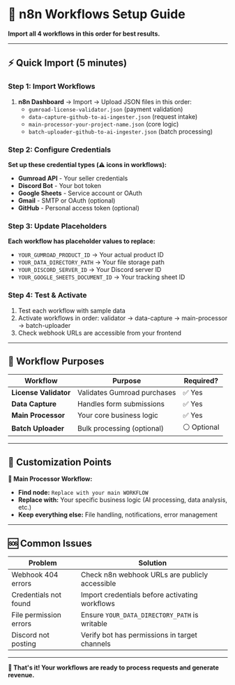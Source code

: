 # 🔧 n8n Workflows Setup Guide

**Import all 4 workflows in this order for best results.**

---

## ⚡ Quick Import (5 minutes)

### **Step 1: Import Workflows**
1. **n8n Dashboard** → Import → Upload JSON files in this order:
   - `gumroad-license-validator.json` (payment validation)
   - `data-capture-github-to-ai-ingester.json` (request intake)
   - `main-processor-your-project-name.json` (core logic)
   - `batch-uploader-github-to-ai-ingester.json` (batch processing)

### **Step 2: Configure Credentials** 
**Set up these credential types (⚠️ icons in workflows):**
- **Gumroad API** - Your seller credentials
- **Discord Bot** - Your bot token  
- **Google Sheets** - Service account or OAuth
- **Gmail** - SMTP or OAuth (optional)
- **GitHub** - Personal access token (optional)

### **Step 3: Update Placeholders**
**Each workflow has placeholder values to replace:**
- `YOUR_GUMROAD_PRODUCT_ID` → Your actual product ID
- `YOUR_DATA_DIRECTORY_PATH` → Your file storage path
- `YOUR_DISCORD_SERVER_ID` → Your Discord server ID
- `YOUR_GOOGLE_SHEETS_DOCUMENT_ID` → Your tracking sheet ID

### **Step 4: Test & Activate**
1. Test each workflow with sample data
2. Activate workflows in order: validator → data-capture → main-processor → batch-uploader
3. Check webhook URLs are accessible from your frontend

---

## 🎯 Workflow Purposes

| Workflow | Purpose | Required? |
|----------|---------|-----------|
| **License Validator** | Validates Gumroad purchases | ✅ Yes |
| **Data Capture** | Handles form submissions | ✅ Yes |
| **Main Processor** | Your core business logic | ✅ Yes |
| **Batch Uploader** | Bulk processing (optional) | ⚪ Optional |

---

## 🔧 Customization Points

**🎯 Main Processor Workflow:**
- **Find node:** `Replace with your main WORKFLOW`
- **Replace with:** Your specific business logic (AI processing, data analysis, etc.)
- **Keep everything else:** File handling, notifications, error management

---

## 🆘 Common Issues

| Problem | Solution |
|---------|----------|
| Webhook 404 errors | Check n8n webhook URLs are publicly accessible |
| Credentials not found | Import credentials before activating workflows |  
| File permission errors | Ensure `YOUR_DATA_DIRECTORY_PATH` is writable |
| Discord not posting | Verify bot has permissions in target channels |

---

**🎉 That's it! Your workflows are ready to process requests and generate revenue.**

